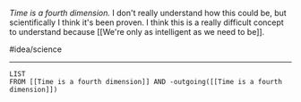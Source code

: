 *Time is a fourth dimension.* I don't really understand how this could be, but scientifically I think it's been proven. I think this is a really difficult concept to understand because [[We're only as intelligent as we need to be]]. 

#idea/science

---
```dataview
LIST
FROM [[Time is a fourth dimension]] AND -outgoing([[Time is a fourth dimension]])
```
